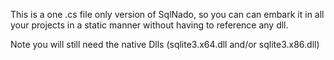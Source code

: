 This is a one .cs file only version of SqlNado, so you can can embark it in all your projects in a static manner without having to reference any dll.

Note you will still need the native Dlls (sqlite3.x64.dll and/or sqlite3.x86.dll)

